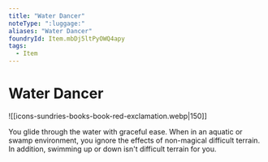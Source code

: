 ```yaml
---
title: "Water Dancer"
noteType: ":luggage:"
aliases: "Water Dancer"
foundryId: Item.mbDj5ltPyOWQ4apy
tags:
  - Item
---
```


# Water Dancer
![[icons-sundries-books-book-red-exclamation.webp|150]]

You glide through the water with graceful ease. When in an aquatic or swamp environment, you ignore the effects of non-magical difficult terrain. In addition, swimming up or down isn't difficult terrain for you.
